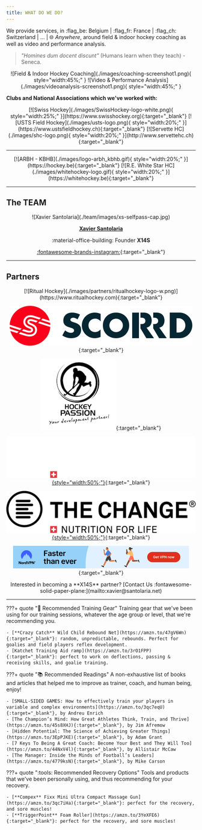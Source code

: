 ```yaml
---
title: WHAT DO WE DO?
---
```


We provide services, in :flag_be: Belgium | :flag_fr: France | :flag_ch: Switzerland | ... | :globe_with_meridians: *Anywhere*, around field & indoor hockey coaching as well as video and performance analysis.

> *"Homines dum docent discunt"* (Humans learn when they teach) - Seneca.

<div style="text-align:center" markdown>
![Field & Indoor Hockey Coaching](./images/coaching-screenshot1.png){ style="width:45%;" }
![Video & Performance Analysis](./images/videoanalysis-screenshot1.png){ style="width:45%;" }
</div>

**Clubs and National Associations which we've worked with:**

<div style="text-align:center" markdown>
[![Swiss Hockey](./images/SwissHockey-logo-white.png){ style="width:25%;" }](https://www.swisshockey.org){:target="_blank"}
[![USTS Field Hockey](./images/usts-logo.png){ style="width:20%;" }](https://www.ustsfieldhockey.ch){:target="_blank"} 
[![Servette HC](./images/shc-logo.png){ style="width:20%;" }](http://www.servettehc.ch){:target="_blank"}
</div>

---

<div style="text-align:center" markdown>
[![ARBH - KBHB](./images/logo-arbh_kbhb.gif){ style="width:20%;" }](https://hockey.be){:target="_blank"} 
[![R.E. White Star HC](./images/whitehockey-logo.gif){ style="width:20%;" }](https://whitehockey.be){:target="_blank"} 
</div>

---

## The TEAM

<div style="text-align:center" markdown>
![Xavier Santolaria](./team/images/xs-selfpass-cap.jpg)

[**Xavier Santolaria**](./team/xs.md)

:material-office-building: Founder **X14S**

[:fontawesome-brands-instagram:](https://instagram.com/x14santo){:target="_blank"}
</div>

---

## Partners

<div style="text-align:center" markdown>
[![Ritual Hockey](./images/partners/ritualhockey-logo-w.png)](https://www.ritualhockey.com){:target="_blank"}

[![Scorrd - Where Hockey Connects](./images/partners/scorrd-logo.svg)](https://www.scorrd.com){:target="_blank"}

[![Hockey Passion - Your Development Partner](./images/partners/hockey-passion.jpg)](https://hockey-passion.be){:target="_blank"}

[![:flag_ch: BE THE CHANGE - For sustainable longevity and a life full of enjoyment](./images/partners/BTC-logo-white.png#only-dark){style="width:50%;"}](https://bethechange.swiss/x14santo){:target="_blank"}

[![:flag_ch: BE THE CHANGE - For sustainable longevity and a life full of enjoyment](./images/partners/BTC-logo-black.png#only-light){style="width:50%;"}](https://bethechange.swiss/x14santo){:target="_blank"}

[![NordVPN - Stay Safe Online](./images/partners/faster-than-ever-468x60.PNG)](https://go.nordvpn.net/aff_c?offer_id=15&aff_id=84917&url_id=902){:target="_blank"}
</div>

<div style="text-align:center" markdown>
Interested in becoming a **X14S** partner? [Contact Us :fontawesome-solid-paper-plane:](mailto:xavier@santolaria.net)
</div>

---

???+ quote ":field_hockey: Recommended Training Gear"
    Training gear that we've been using for our training sessions, whatever the age group or level, that we're recommending you.

    - [**Crazy Catch** Wild Child Rebound Net](https://amzn.to/47gV6Wn){:target="_blank"}: random, unpredictable, rebounds. Perfect for goalies and field players reflex development.
    - [Katchet Training Aid ramp](https://amzn.to/3rO1FPP){:target="_blank"}: perfect to work on deflections, passing & receiving skills, and goalie training.

???+ quote ":books: Recommended Readings"
    A non-exhaustive list of books and articles that helped me to improve as trainer, coach, and human being, enjoy!

    - [SMALL-SIDED GAMES: How to effectively train your players in variable and complex environments](https://amzn.to/3qc7eqU){:target="_blank"}, by Andreu Enrich
    - [The Champion’s Mind: How Great Athletes Think, Train, and Thrive](https://amzn.to/45s8XHJ){:target="_blank"}, by Jim Afremow
    - [Hidden Potential: The Science of Achieving Greater Things](https://amzn.to/3EpPJKE){:target="_blank"}, by Adam Grant
    - [7 Keys To Being A Great Coach: Become Your Best and They Will Too](https://amzn.to/44NxV4l){:target="_blank"}, by Allistair McCaw
    - [The Manager: Inside the Minds of Football’s Leaders](https://amzn.to/4779ksN){:target="_blank"}, by Mike Carson

???+ quote ":tools: Recommended Recovery Options"
    Tools and products that we've been personally using, and thus recommending for your recovery.

    - [**Compex** Fixx Mini Ultra Compact Massage Gun](https://amzn.to/3qc7iHa){:target="_blank"}: perfect for the recovery, and sore muscles!
    - [**TriggerPoint** Foam Roller](https://amzn.to/3YeXFE6){:target="_blank"}: perfect for the recovery, and sore muscles!
